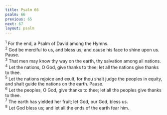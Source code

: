 ```yaml
---
title: Psalm 66
psalm: 66
previous: 65
next: 67
layout: psalm
---
```

<div class="psalm-verse"><sup class="verse-number">1</sup> For the end, a Psalm of David among the Hymns. </div><div class="psalm-verse"><sup class="verse-number">2</sup> God be merciful to us, and bless us; and cause his face to shine upon us. Pause. </div><div class="psalm-verse"><sup class="verse-number">3</sup> That men may know thy way on the earth, thy salvation among all nations. </div><div class="psalm-verse"><sup class="verse-number">4</sup> Let the nations, O God, give thanks to thee; let all the nations give thanks to thee. </div><div class="psalm-verse"><sup class="verse-number">5</sup> Let the nations rejoice and exult, for thou shalt judge the peoples in equity, and shalt guide the nations on the earth. Pause. </div><div class="psalm-verse"><sup class="verse-number">6</sup> Let the peoples, O God, give thanks to thee; let all the peoples give thanks to thee. </div><div class="psalm-verse"><sup class="verse-number">7</sup> The earth has yielded her fruit; let God, our God, bless us. </div><div class="psalm-verse"><sup class="verse-number">8</sup> Let God bless us; and let all the ends of the earth fear him. </div>